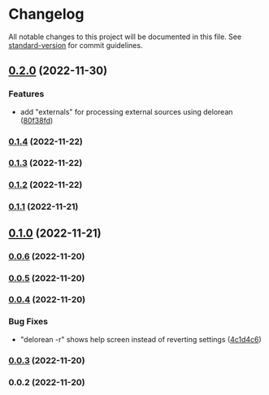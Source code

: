 # Changelog

All notable changes to this project will be documented in this file. See [standard-version](https://github.com/conventional-changelog/standard-version) for commit guidelines.

## [0.2.0](https://github.com/coon-js/delorean/compare/v0.1.4...v0.2.0) (2022-11-30)


### Features

* add "externals" for processing external sources using delorean ([80f38fd](https://github.com/coon-js/delorean/commit/80f38fd9ba34119d066fc592a7a9afbd3a862bf0))

### [0.1.4](https://github.com/coon-js/delorean/compare/v0.1.3...v0.1.4) (2022-11-22)

### [0.1.3](https://github.com/coon-js/delorean/compare/v0.1.2...v0.1.3) (2022-11-22)

### [0.1.2](https://github.com/coon-js/delorean/compare/v0.1.1...v0.1.2) (2022-11-22)

### [0.1.1](https://github.com/coon-js/delorean/compare/v0.1.0...v0.1.1) (2022-11-21)

## [0.1.0](https://github.com/coon-js/delorean/compare/v0.0.6...v0.1.0) (2022-11-21)

### [0.0.6](https://github.com/coon-js/delorean/compare/v0.0.5...v0.0.6) (2022-11-20)

### [0.0.5](https://github.com/coon-js/delorean/compare/v0.0.4...v0.0.5) (2022-11-20)

### [0.0.4](https://github.com/coon-js/delorean/compare/v0.0.3...v0.0.4) (2022-11-20)


### Bug Fixes

* "delorean -r" shows help screen instead of reverting settings ([4c1d4c6](https://github.com/coon-js/delorean/commit/4c1d4c6eaf13ca2470dc9fdc8032f57cfb2d8444))

### [0.0.3](https://github.com/coon-js/delorean/compare/v0.0.2...v0.0.3) (2022-11-20)

### 0.0.2 (2022-11-20)
